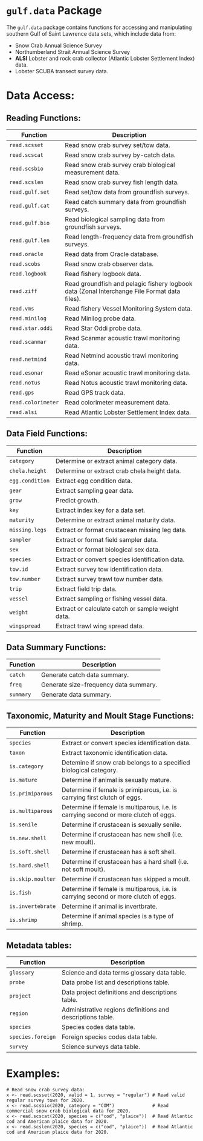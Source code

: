 # `gulf.data` Package

The `gulf.data` package contains functions for accessing and manipulating southern Gulf of Saint Lawrence data sets, which include data from:
  - Snow Crab Annual Science Survey
  - Northumberland Strait Annual Science Survey
  - **ALSI** Lobster and rock crab collector (Atlantic Lobster Settlement Index) data.
  - Lobster SCUBA transect survey data.

# Data Access:

## Reading Functions:

Function           | Description
------------------ | --------------------------------------------------
`read.scsset`      | Read snow crab survey set/tow data.
`read.scscat`      | Read snow crab survey by-catch data.
`read.scsbio`      | Read snow crab survey crab biological measurement data.
`read.scslen`      | Read snow crab survey fish length data.
`read.gulf.set`    | Read set/tow data from groundfish surveys.
`read.gulf.cat`    | Read catch summary data from groundfish surveys.
`read.gulf.bio`    | Read biological sampling data from groundfish surveys.
`read.gulf.len`    | Read length-frequency data from groundfish surveys.
`read.oracle`      | Read data from Oracle database.
`read.scobs`       | Read snow crab observer data.
`read.logbook`     | Read fishery logbook data.
`read.ziff`        | Read groundfish and pelagic fishery logbook data (Zonal Interchange File Format data files).
`read.vms`         | Read fishery Vessel Monitoring System data.
`read.minilog`     | Read Minilog probe data.
`read.star.oddi`   | Read Star Oddi probe data.
`read.scanmar`     | Read Scanmar acoustic trawl monitoring data.
`read.netmind`     | Read Netmind acoustic trawl monitoring data.
`read.esonar`      | Read eSonar acoustic trawl monitoring data.
`read.notus`       | Read Notus acoustic trawl monitoring data.
`read.gps`         | Read GPS track data.
`read.colorimeter` | Read colorimeter measurement data.
`read.alsi`        | Read Atlantic Lobster Settlement Index data.

## Data Field Functions:

Function           | Description
------------------ | --------------------------------------------------
`category`         | Determine or extract animal category data.
`chela.height`     | Determine or extract crab chela height data.
`egg.condition`    | Extract egg condition data.
`gear`             | Extract sampling gear data. 
`grow`             | Predict growth.
`key`              | Extract index key for a data set.
`maturity`         | Determine or extract animal maturity data.
`missing.legs`     | Extract or format crustacean missing leg data.
`sampler`          | Extract or format field sampler data. 
`sex`              | Extract or format biological sex data. 
`species`          | Extract or convert species identification data. 
`tow.id`           | Extract survey tow identification data.
`tow.number`       | Extract survey trawl tow number data.
`trip`             | Extract field trip data. 
`vessel`           | Extract sampling or fishing vessel data.
`weight`           | Extract or calculate catch or sample weight data. 
`wingspread`       | Extract trawl wing spread data.

## Data Summary Functions:

Function           | Description
------------------ | --------------------------------------------------
`catch`            | Generate catch data summary. 
`freq`             | Generate size-frequency data summary.
`summary`          | Generate data summary.

## Taxonomic, Maturity and Moult Stage Functions:

Function           | Description
------------------ | ------------------------------------------------------------------------------------
`species`          | Extract or convert species identification data. 
`taxon`            | Extract taxonomic identification data. 
`is.category`      | Detemine if snow crab belongs to a specified biological category.
`is.mature`        | Determine if animal is sexually mature.
`is.primiparous`   | Determine if female is primiparous, i.e. is carrying first clutch of eggs.
`is.multiparous`   | Determine if female is multiparous, i.e. is carrying second or more clutch of eggs.
`is.senile`        | Determine if crustacean is sexually senile.
`is.new.shell`     | Determine if crustacean has new shell (i.e. new moult). 
`is.soft.shell`    | Determine if crustacean has a soft shell. 
`is.hard.shell`    | Determine if crustacean has a hard shell (i.e. not soft moult). 
`is.skip.moulter`  | Determine if crustacean has skipped a moult. 
`is.fish`          | Determine if female is multiparous, i.e. is carrying second or more clutch of eggs.
`is.invertebrate`  | Determine if animal is invertbrate.       
`is.shrimp`        | Determine if animal species is a type of shrimp. 

## Metadata tables:

Function           | Description
------------------ | --------------------------------------------------
`glossary`         | Science and data terms glossary data table.
`probe`            | Data probe list and descriptions table.
`project`          | Data project definitions and descriptions table.
`region`           | Administrative regions definitions and descriptions table.
`species`          | Species codes data table.
`species.foreign`  | Foreign species codes data table.
`survey`           | Science surveys data table.

# Examples:

```
# Read snow crab survey data:
x <- read.scsset(2020, valid = 1, survey = "regular") # Read valid regular survey tows for 2020.
x <- read.scsbio(2020, category = "COM")              # Read commercial snow crab biological data for 2020.
x <- read.scscat(2020, species = c("cod", "plaice"))  # Read Atlantic cod and American plaice data for 2020.
x <- read.scslen(2020, species = c("cod", "plaice"))  # Read Atlantic cod and American plaice data for 2020.
```
  

